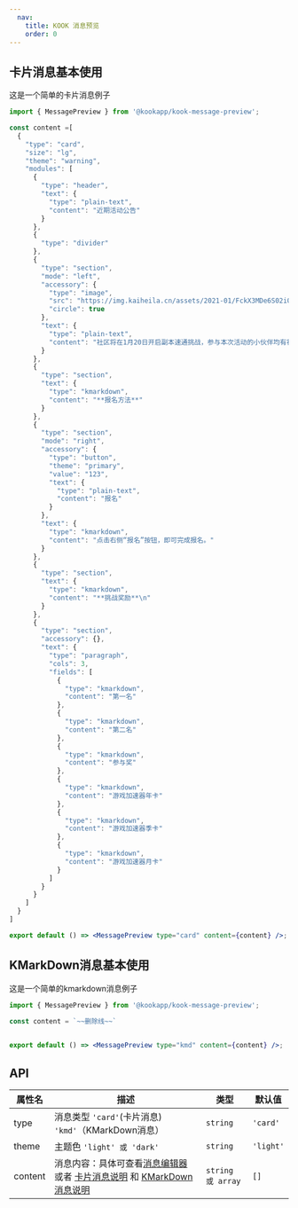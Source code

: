 ```yaml
---
  nav:
    title: KOOK 消息预览
    order: 0
---
```


## 卡片消息基本使用
这是一个简单的卡片消息例子

```jsx
import { MessagePreview } from '@kookapp/kook-message-preview';

const content =[
  {
    "type": "card",
    "size": "lg",
    "theme": "warning",
    "modules": [
      {
        "type": "header",
        "text": {
          "type": "plain-text",
          "content": "近期活动公告"
        }
      },
      {
        "type": "divider"
      },
      {
        "type": "section",
        "mode": "left",
        "accessory": {
          "type": "image",
          "src": "https://img.kaiheila.cn/assets/2021-01/FckX3MDe6S02i020.png",
          "circle": true
        },
        "text": {
          "type": "plain-text",
          "content": "社区将在1月20日开启副本速通挑战，参与本次活动的小伙伴均有礼品相送！"
        }
      },
      {
        "type": "section",
        "text": {
          "type": "kmarkdown",
          "content": "**报名方法**"
        }
      },
      {
        "type": "section",
        "mode": "right",
        "accessory": {
          "type": "button",
          "theme": "primary",
          "value": "123",
          "text": {
            "type": "plain-text",
            "content": "报名"
          }
        },
        "text": {
          "type": "kmarkdown",
          "content": "点击右侧“报名”按钮，即可完成报名。"
        }
      },
      {
        "type": "section",
        "text": {
          "type": "kmarkdown",
          "content": "**挑战奖励**\n"
        }
      },
      {
        "type": "section",
        "accessory": {},
        "text": {
          "type": "paragraph",
          "cols": 3,
          "fields": [
            {
              "type": "kmarkdown",
              "content": "第一名"
            },
            {
              "type": "kmarkdown",
              "content": "第二名"
            },
            {
              "type": "kmarkdown",
              "content": "参与奖"
            },
            {
              "type": "kmarkdown",
              "content": "游戏加速器年卡"
            },
            {
              "type": "kmarkdown",
              "content": "游戏加速器季卡"
            },
            {
              "type": "kmarkdown",
              "content": "游戏加速器月卡"
            }
          ]
        }
      }
    ]
  }
]

export default () => <MessagePreview type="card" content={content} />;
```


## KMarkDown消息基本使用
这是一个简单的kmarkdown消息例子

```jsx
import { MessagePreview } from '@kookapp/kook-message-preview';

const content = `~~删除线~~`
 

export default () => <MessagePreview type="kmd" content={content} />;
```

## API

| 属性名  | 描述                                                                                                  | 类型              | 默认值    |
|---------|-----------------------------------------------------------------------------------------------------|-------------------|-----------|
| type    | 消息类型  `'card'`(卡片消息)  `'kmd'`（KMarkDown消息）                                                  | `string`          | `'card'`  |
| theme   | 主题色 `'light' 或 'dark'`                                                                            | `string`          | `'light'` |
| content | 消息内容：具体可查看[消息编辑器](https://tttt-www.dev.chuanyuapp.com/tools/message-builder.html#/card) 或者 [卡片消息说明](/card_desc) 和 [KMarkDown消息说明](/kmd_desc)   | `string 或 array` | `[]`      |


